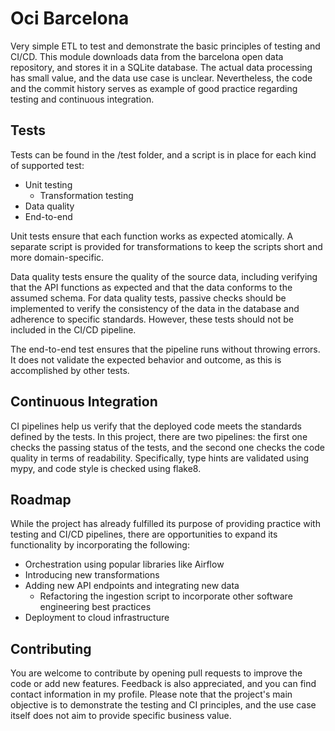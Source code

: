 # Oci Barcelona

Very simple ETL to test and demonstrate the basic principles of testing and CI/CD. This module downloads data from the barcelona open data repository, and stores it in a SQLite database. The actual data processing has small value, and the data use case is unclear. Nevertheless, the code and the commit history serves as example of good practice regarding testing and continuous integration.

## Tests

Tests can be found in the /test folder, and a script is in place for each kind of supported test:

* Unit testing
  * Transformation testing
* Data quality
* End-to-end

Unit tests ensure that each function works as expected atomically. A separate script is provided for transformations to keep the scripts short and more domain-specific.

Data quality tests ensure the quality of the source data, including verifying that the API functions as expected and that the data conforms to the assumed schema. For data quality tests, passive checks should be implemented to verify the consistency of the data in the database and adherence to specific standards. However, these tests should not be included in the CI/CD pipeline.

The end-to-end test ensures that the pipeline runs without throwing errors. It does not validate the expected behavior and outcome, as this is accomplished by other tests.

## Continuous Integration

CI pipelines help us verify that the deployed code meets the standards defined by the tests. In this project, there are two pipelines: the first one checks the passing status of the tests, and the second one checks the code quality in terms of readability. Specifically, type hints are validated using mypy, and code style is checked using flake8.

## Roadmap

While the project has already fulfilled its purpose of providing practice with testing and CI/CD pipelines, there are opportunities to expand its functionality by incorporating the following:

* Orchestration using popular libraries like Airflow
* Introducing new transformations
* Adding new API endpoints and integrating new data
  * Refactoring the ingestion script to incorporate other software engineering best practices
* Deployment to cloud infrastructure

## Contributing

You are welcome to contribute by opening pull requests to improve the code or add new features. Feedback is also appreciated, and you can find contact information in my profile. Please note that the project's main objective is to demonstrate the testing and CI principles, and the use case itself does not aim to provide specific business value.
